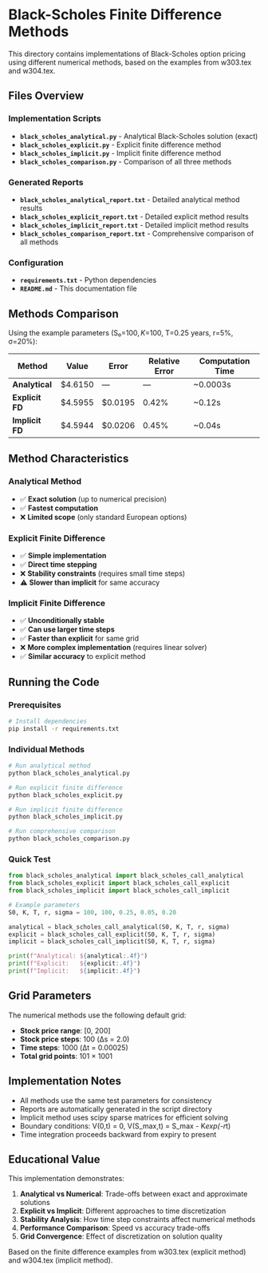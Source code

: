# Black-Scholes Finite Difference Methods

This directory contains implementations of Black-Scholes option pricing using different numerical methods, based on the examples from w303.tex and w304.tex.

## Files Overview

### Implementation Scripts
- **`black_scholes_analytical.py`** - Analytical Black-Scholes solution (exact)
- **`black_scholes_explicit.py`** - Explicit finite difference method 
- **`black_scholes_implicit.py`** - Implicit finite difference method
- **`black_scholes_comparison.py`** - Comparison of all three methods

### Generated Reports
- **`black_scholes_analytical_report.txt`** - Detailed analytical method results
- **`black_scholes_explicit_report.txt`** - Detailed explicit method results  
- **`black_scholes_implicit_report.txt`** - Detailed implicit method results
- **`black_scholes_comparison_report.txt`** - Comprehensive comparison of all methods

### Configuration
- **`requirements.txt`** - Python dependencies
- **`README.md`** - This documentation file

## Methods Comparison

Using the example parameters (S₀=$100, K=$100, T=0.25 years, r=5%, σ=20%):

| Method | Value | Error | Relative Error | Computation Time |
|--------|-------|-------|----------------|------------------|
| **Analytical** | $4.6150 | — | — | ~0.0003s |
| **Explicit FD** | $4.5955 | $0.0195 | 0.42% | ~0.12s |
| **Implicit FD** | $4.5944 | $0.0206 | 0.45% | ~0.04s |

## Method Characteristics

### Analytical Method
- ✅ **Exact solution** (up to numerical precision)
- ✅ **Fastest computation**
- ❌ **Limited scope** (only standard European options)

### Explicit Finite Difference
- ✅ **Simple implementation**
- ✅ **Direct time stepping**
- ❌ **Stability constraints** (requires small time steps)
- ⚠️ **Slower than implicit** for same accuracy

### Implicit Finite Difference
- ✅ **Unconditionally stable**
- ✅ **Can use larger time steps**
- ✅ **Faster than explicit** for same grid
- ❌ **More complex implementation** (requires linear solver)
- ✅ **Similar accuracy** to explicit method

## Running the Code

### Prerequisites
```bash
# Install dependencies
pip install -r requirements.txt
```

### Individual Methods
```bash
# Run analytical method
python black_scholes_analytical.py

# Run explicit finite difference
python black_scholes_explicit.py

# Run implicit finite difference  
python black_scholes_implicit.py

# Run comprehensive comparison
python black_scholes_comparison.py
```

### Quick Test
```python
from black_scholes_analytical import black_scholes_call_analytical
from black_scholes_explicit import black_scholes_call_explicit
from black_scholes_implicit import black_scholes_call_implicit

# Example parameters
S0, K, T, r, sigma = 100, 100, 0.25, 0.05, 0.20

analytical = black_scholes_call_analytical(S0, K, T, r, sigma)
explicit = black_scholes_call_explicit(S0, K, T, r, sigma)
implicit = black_scholes_call_implicit(S0, K, T, r, sigma)

print(f"Analytical: ${analytical:.4f}")
print(f"Explicit:   ${explicit:.4f}")  
print(f"Implicit:   ${implicit:.4f}")
```

## Grid Parameters

The numerical methods use the following default grid:
- **Stock price range**: [0, 200]
- **Stock price steps**: 100 (Δs = 2.0)
- **Time steps**: 1000 (Δt = 0.00025)
- **Total grid points**: 101 × 1001

## Implementation Notes

- All methods use the same test parameters for consistency
- Reports are automatically generated in the script directory
- Implicit method uses scipy sparse matrices for efficient solving
- Boundary conditions: V(0,t) = 0, V(S_max,t) = S_max - K*exp(-r*t)
- Time integration proceeds backward from expiry to present

## Educational Value

This implementation demonstrates:
1. **Analytical vs Numerical**: Trade-offs between exact and approximate solutions
2. **Explicit vs Implicit**: Different approaches to time discretization
3. **Stability Analysis**: How time step constraints affect numerical methods
4. **Performance Comparison**: Speed vs accuracy trade-offs
5. **Grid Convergence**: Effect of discretization on solution quality

Based on the finite difference examples from w303.tex (explicit method) and w304.tex (implicit method).
